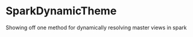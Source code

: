 SparkDynamicTheme
=================

Showing off one method for dynamically resolving master views in spark